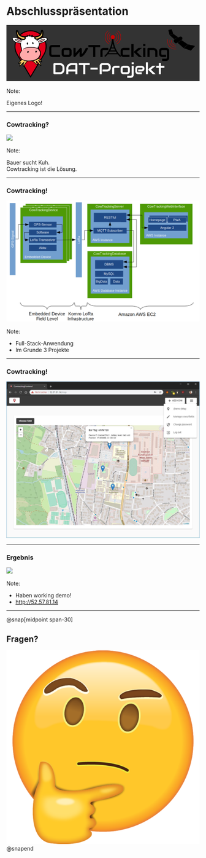 # Abschlusspräsentation 

![](assets/images/02_png_background/CowTracking-DAT-Projekt.png)

Note:

Eigenes Logo!

---

### Cowtracking?
![](https://media.giphy.com/media/h55EUEsTG9224/giphy.gif)

Note:

Bauer sucht Kuh.  
Cowtracking ist die Lösung.

---

### Cowtracking!
![](assets/images/02_LaTeX_Grobspezifikation_pictures_Overview.png)

Note:
- Full-Stack-Anwendung  
- Im Grunde 3 Projekte  

---

### Cowtracking!
![](assets/images/gui_3_menu.JPG)

---

### Ergebnis
![](https://media.giphy.com/media/lz3UcpU7ZTP9nsmkMC/giphy.gif)


Note:
- Haben working demo!
- http://52.57.81.14

---

@snap[midpoint span-30]
## Fragen?
![](assets/images/thinking_face.png)
@snapend
